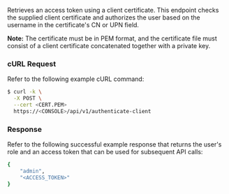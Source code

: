 Retrieves an access token using a client certificate.
This endpoint checks the supplied client certificate and authorizes the user based on the username in the certificate's CN or UPN field.

**Note:** The certificate must be in PEM format, and the certificate file must consist of a client certificate concatenated together with a private key.

### cURL Request

Refer to the following example cURL command:

```bash
$ curl -k \
  -X POST \
  --cert <CERT.PEM>
  https://<CONSOLE>/api/v1/authenticate-client
```

### Response

Refer to the following successful example response that returns the user's role and an access token that can be used for subsequent API calls: 

```bash
{
    "admin",
    "<ACCESS_TOKEN>"
}
```
